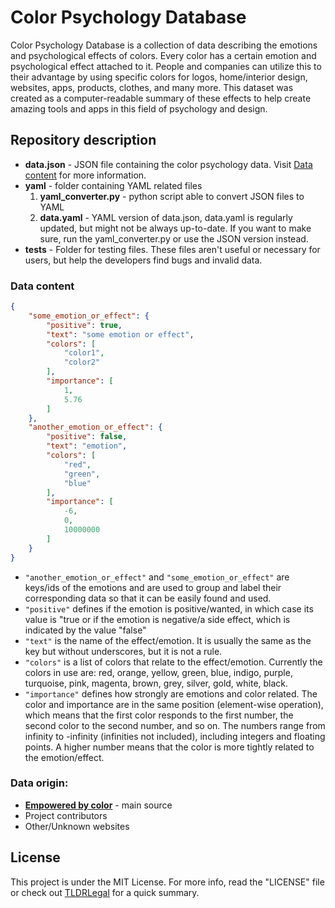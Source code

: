 # Color Psychology Database
Color Psychology Database is a collection of data describing the emotions and psychological effects of colors.
Every color has a certain emotion and psychological effect attached to it. People and companies can utilize this to their advantage by using specific colors for logos, home/interior design, websites, apps, products, clothes, and many more. This dataset was created as a computer-readable summary of these effects to help create amazing tools and apps in this field of psychology and design.

## Repository description
- **data.json** - JSON file containing the color psychology data. Visit [Data content](#data-content) for more information.
- **yaml** - folder containing YAML related files
  1. **yaml_converter.py** - python script able to convert JSON files to YAML
  2. **data.yaml** - YAML version of data.json, data.yaml is regularly updated, but might not be always up-to-date. If you want to make sure, run the yaml_converter.py or use the JSON version instead.
- **tests** - Folder for testing files. These files aren't useful or necessary for users, but help the developers find bugs and invalid data.

### Data content
```json
{
    "some_emotion_or_effect": {
        "positive": true,
        "text": "some emotion or effect",
        "colors": [
            "color1",
            "color2"
        ],
        "importance": [
            1,
            5.76
        ]
    },
    "another_emotion_or_effect": {
        "positive": false,
        "text": "emotion",
        "colors": [
            "red",
            "green",
            "blue"
        ],
        "importance": [
            -6,
            0,
            10000000
        ]
    }
}
```
- ```"another_emotion_or_effect"``` and ```"some_emotion_or_effect"``` are keys/ids of the emotions and are used to group and label their corresponding data so that it can be easily found and used.
- ```"positive"``` defines if the emotion is positive/wanted, in which case its value is "true or if the emotion is negative/a side effect, which is indicated by the value "false"
- ```"text"``` is the name of the effect/emotion. It is usually the same as the key but without underscores, but it is not a rule.
- ```"colors"``` is a list of colors that relate to the effect/emotion. Currently the colors in use are: red, orange, yellow, green, blue, indigo, purple, turquoise, pink, magenta, brown, grey, silver, gold, white, black.
- ```"importance"``` defines how strongly are emotions and color related. The color and importance are in the same position (element-wise operation), which means that the first color responds to the first number, the second color to the second number, and so on. The numbers range from infinity to -infinity (infinities not included), including integers and floating points. A higher number means that the color is more tightly related to the emotion/effect.

### Data origin:
- **[Empowered by color](https://www.empower-yourself-with-color-psychology.com/)** - main source 
- Project contributors
- Other/Unknown websites

## License
This project is under the MIT License. For more info, read the "LICENSE" file or check out [TLDRLegal](https://tldrlegal.com/license/mit-license) for a quick summary.
